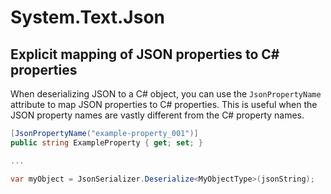 # System.Text.Json

## Explicit mapping of JSON properties to C# properties

When deserializing JSON to a C# object, you can use the `JsonPropertyName` attribute to map JSON properties to C# properties. This is useful when the JSON property names are vastly different from the C# property names.

```csharp
[JsonPropertyName("example-property_001")]
public string ExampleProperty { get; set; }

...

var myObject = JsonSerializer.Deserialize<MyObjectType>(jsonString);
```